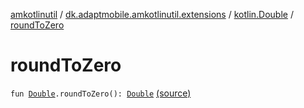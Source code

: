 [amkotlinutil](../../index.md) / [dk.adaptmobile.amkotlinutil.extensions](../index.md) / [kotlin.Double](index.md) / [roundToZero](./round-to-zero.md)

# roundToZero

`fun `[`Double`](https://kotlinlang.org/api/latest/jvm/stdlib/kotlin/-double/index.html)`.roundToZero(): `[`Double`](https://kotlinlang.org/api/latest/jvm/stdlib/kotlin/-double/index.html) [(source)](https://github.com/adaptmobile-organization/amkotlinutil/tree/master/amkotlinutil/src/main/java/dk/adaptmobile/amkotlinutil/extensions/DoubleExtensions.kt#L50)